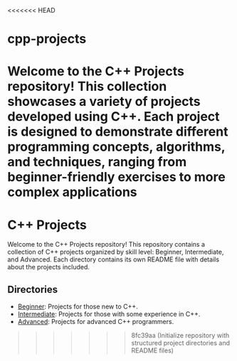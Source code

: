 <<<<<<< HEAD
# cpp-projects
Welcome to the C++ Projects repository! This collection showcases a variety of projects developed using C++. Each project is designed to demonstrate different programming concepts, algorithms, and techniques, ranging from beginner-friendly exercises to more complex applications
=======
# C++ Projects

Welcome to the C++ Projects repository! This repository contains a collection of C++ projects organized by skill level: Beginner, Intermediate, and Advanced. Each directory contains its own README file with details about the projects included.

## Directories

- [Beginner](./Beginner): Projects for those new to C++.
- [Intermediate](./Intermediate): Projects for those with some experience in C++.
- [Advanced](./Advanced): Projects for advanced C++ programmers.
>>>>>>> 8fc39aa (Initialize repository with structured project directories and README files)
